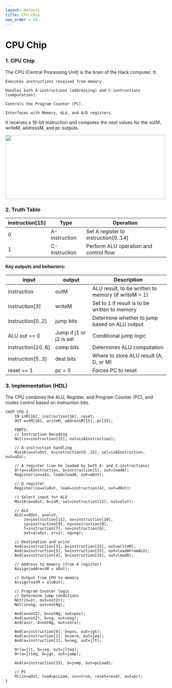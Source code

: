 ```yaml
---
layout: default
title: CPU Chip
nav_order : 33
---
```


# CPU Chip

### 1. CPU Chip

The CPU (Central Processing Unit) is the brain of the Hack computer. It:

    Executes instructions received from memory.

    Handles both A-instructions (addressing) and C-instructions (computation).

    Controls the Program Counter (PC).

    Interfaces with Memory, ALU, and A/D registers.

It receives a 16-bit instruction and computes the next values for the outM, writeM, addressM, and pc outputs.

<img src="/nand2tetris/images/cpu.png" width="500" height="200px"/>


### 2. Truth Table

| instruction[15] | Type         | Operation                                     |
|------------------|--------------|-----------------------------------------------|
| 0                | A-instruction| Set A register to instruction[0..14]          |
| 1                | C-instruction| Perform ALU operation and control flow        |

#### Key outputs and behaviors:

| input              | output                 | Description                                              |
|--------------------|------------------------|----------------------------------------------------------|
| instruction        | outM                   | ALU result, to be written to memory (if writeM = 1)     |
| instruction[3]     | writeM                 | Set to 1 if result is to be written to memory            |
| instruction[0..2]  | jump bits              | Determine whether to jump based on ALU output            |
| ALU out == 0       | Jump if j1 or j2 is set| Conditional jump logic                                   |
| instruction[10..6] | comp bits              | Determines ALU computation                               |
| instruction[5..3]  | dest bits              | Where to store ALU result (A, D, or M)                   |
| reset == 1         | pc = 0                 | Forces PC to reset                                       |

### 3. Implementation (HDL)

The CPU combines the ALU, Register, and Program Counter (PC), and routes control based on instruction bits.

```hdl
CHIP CPU {
    IN inM[16], instruction[16], reset;
    OUT outM[16], writeM, addressM[15], pc[15];

    PARTS:
    // Instruction Decoding
    Not(in=instruction[15], out=isAInstruction);

    // A-instruction handling
    Mux16(a=aluOut, b=instruction[0..15], sel=isAInstruction, out=aIn);

    // A register (can be loaded by both A- and C-instructions)
    Or(a=isAInstruction, b=instruction[5], out=loadA);
    Register(in=aIn, load=loadA, out=aOut);

    // D register
    Register(in=aluOut, load=instruction[4], out=dOut);

    // Select input for ALU
    Mux16(a=aOut, b=inM, sel=instruction[12], out=aluY);

    // ALU
    ALU(x=dOut, y=aluY,
        zx=instruction[11], nx=instruction[10],
        zy=instruction[9], ny=instruction[8],
        f=instruction[7], no=instruction[6],
        out=aluOut, zr=zr, ng=ng);

    // Destination and write
    And(a=instruction[3], b=instruction[15], out=writeM);
    And(a=instruction[5], b=instruction[15], out=loadAFromALU);
    And(a=instruction[4], b=instruction[15], out=loadD);

    // Address to memory (from A register)
    Assign(addressM = aOut);

    // Output from CPU to memory
    Assign(outM = aluOut);

    // Program Counter logic
    // Determine jump conditions
    Not(in=zr, out=notZr);
    Not(in=ng, out=notNg);

    And(a=notZr, b=notNg, out=pos);
    And(a=notZr, b=ng, out=neg);
    And(a=zr, b=notNg, out=zero);

    And(a=instruction[0], b=pos, out=jgt);
    And(a=instruction[1], b=zero, out=jeq);
    And(a=instruction[2], b=neg, out=jlt);

    Or(a=jlt, b=jeq, out=jlteq);
    Or(a=jlteq, b=jgt, out=jump);

    And(a=instruction[15], b=jump, out=pcLoad);

    // PC
    PC(in=aOut, load=pcLoad, inc=true, reset=reset, out=pc);
}

 ```